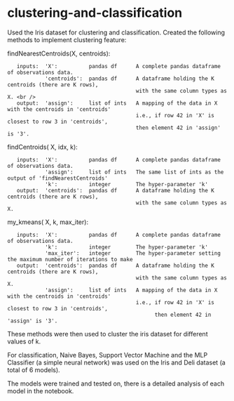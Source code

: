 # clustering-and-classification

Used the Iris dataset for clustering and classification. Created the following methods to implement clustering feature:

findNearestCentroids(X, centroids):

       inputs:  'X':          pandas df      A complete pandas dataframe of observations data. 
                'centroids':  pandas df      A dataframe holding the K centroids (there are K rows), 
                                             with the same column types as X. <br />
       output:  'assign':     list of ints   A mapping of the data in X with the centroids in 'centroids' 
                                             i.e., if row 42 in 'X' is closest to row 3 in 'centroids', 
                                             then element 42 in 'assign' is '3'. 

findCentroids( X, idx, k):

       inputs:  'X':          pandas df      A complete pandas dataframe of observations data.
                'assign':     list of ints   The same list of ints as the output of 'findNearestCentroids'
                'k':          integer        The hyper-parameter 'k'
       output:  'centroids':  pandas df      A dataframe holding the K centroids (there are K rows), 
                                             with the same column types as X.  

my_kmeans( X, k, max_iter):

       inputs:  'X':          pandas df      A complete pandas dataframe of observations data.
                'k':          integer        The hyper-parameter 'k'
                'max_iter':   integer        The hyper-parameter setting the maximum number of iterations to make
       output:  'centroids':  pandas df      A dataframe holding the K centroids (there are K rows), 
                                             with the same column types as X. 
                'assign':     list of ints   A mapping of the data in X with the centroids in 'centroids'
                                             i.e., if row 42 in 'X' is closest to row 3 in 'centroids', 
                                                   then element 42 in 'assign' is '3'.            
  
  
These methods were then used to cluster the iris dataset for different values of k.

For classification, Naive Bayes, Support Vector Machine and the MLP Classifier (a simple neural network) was used on the Iris and Deli dataset (a total of 6 models).

The models were trained and tested on, there is a detailed analysis of each model in the notebook.
